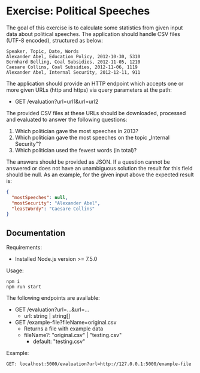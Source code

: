 # Exercise: Political Speeches

The goal of this exercise is to calculate some statistics from given input data about
political speeches. The application should handle CSV files (UTF-8 encoded), structured
as below:

```
Speaker, Topic, Date, Words
Alexander Abel, Education Policy, 2012-10-30, 5310
Bernhard Belling, Coal Subsidies, 2012-11-05, 1210
Caesare Collins, Coal Subsidies, 2012-11-06, 1119
Alexander Abel, Internal Security, 2012-12-11, 911
```

The application should provide an HTTP endpoint which accepts one or more given
URLs (http and https) via query parameters at the path:

- GET /evaluation?url=url1&url=url2

The provided CSV files at these URLs should be downloaded, processed and evaluated
to answer the following questions:

1. Which politician gave the most speeches in 2013?
2. Which politician gave the most speeches on the topic „Internal Security"?
3. Which politician used the fewest words (in total)?

The answers should be provided as JSON. If a question cannot be answered or does not
have an unambiguous solution the result for this field should be null.
As an example, for the given input above the expected result is:

```json
{
  "mostSpeeches": null,
  "mostSecurity": "Alexander Abel",
  "leastWordy": "Caesare Collins"
}
```

## Documentation

Requirements:

- Installed Node.js version >= 7.5.0

Usage:

```
npm i
npm run start
```

The following endpoints are available:

- GET /evaluation?url=...&url=...
  - url: string | string[]
- GET /example-file?fileName=original.csv
  - Returns a file with example data
  - fileName?: "original.csv" | "testing.csv"
    - default: "testing.csv"

Example:

`GET: localhost:5000/evaluation?url=http://127.0.0.1:5000/example-file`
